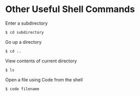 # Other Useful Shell Commands

Enter a subdirectory

```bash
$ cd subdirectory
```

Go up a directory

```bash
$ cd ..
```

View contents of current directory

```bash
$ ls
```

Open a file using Code from the shell

```bash
$ code filename
```
